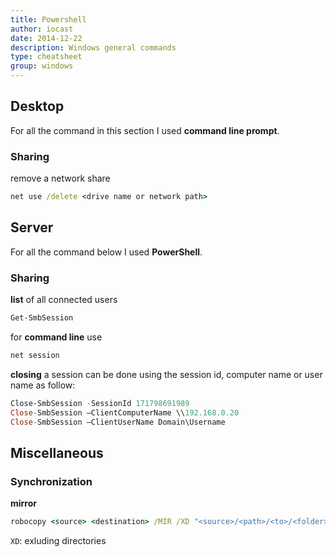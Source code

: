 ```yaml
---
title: Powershell
author: iocast
date: 2014-12-22
description: Windows general commands
type: cheatsheet
group: windows
---
```



## Desktop

For all the command in this section I used **command line prompt**.

### Sharing

remove a network share

```bat
net use /delete <drive name or network path>
```


## Server

For all the command below I used **PowerShell**.

### Sharing

**list** of all connected users

```powershell
Get-SmbSession
```

for **command line** use

```powershell
net session
```

**closing** a session can be done using the session id, computer name or user name as follow:

```powershell
Close-SmbSession -SessionId 171798691989
Close-SmbSession –ClientComputerName \\192.168.0.20
Close-SmbSession –ClientUserName Domain\Username
```


## Miscellaneous

### Synchronization

**mirror**

```bat
robocopy <source> <destination> /MIR /XD "<source>/<path>/<to>/<folder>"
```

`XD`: exluding directories
